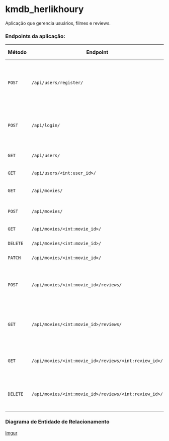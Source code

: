 # kmdb_herlikhoury

Aplicação que gerencia usuários, filmes e reviews.


### Endpoints da aplicação:
| Método | Endpoint | Objetivo | Autorização Token |
|---|---|---|---|
| `POST` | `/api/users/register/` |Criação de um crítico de filmes ou de um usuário comum | `Não` |
| `POST` | `/api/login/` |Autenticar um usuário e retornar um token de acesso | `Não` |
| `GET` | `/api/users/` |Listar todos os usuários | `Sim` |
| `GET` | `/api/users/<int:user_id>/` | Filtrar um usuário | `Sim` |
| `GET` | `/api/movies/` |Listar todos os filmes | `Não` |
| `POST` | `/api/movies/` |Criação de um filme | `Sim` |
| `GET` | `/api/movies/<int:movie_id>/` |Filtrar um filme | `Não` |
| `DELETE` | `/api/movies/<int:movie_id>/` |Deletar um filme | `Sim` |
| `PATCH` | `/api/movies/<int:movie_id>/` |Atualizar um filme | `Sim` |
| `POST` | `/api/movies/<int:movie_id>/reviews/` |Criação de uma nova review para o filme | `Sim` |
| `GET` | `/api/movies/<int:movie_id>/reviews/` |Listagem das reviews do filme em questão | `Não` |
| `GET` | `/api/movies/<int:movie_id>/reviews/<int:review_id>/` |Filtragem da review do filme em questão | `Não` |
| `DELETE` | `/api/movies/<int:movie_id>/reviews/<int:review_id>/` |Deleção da review do filme em questão | `Sim` |

### Diagrama de Entidade de Relacionamento

[Imgur](https://i.imgur.com/qg6TTlX.jpg)